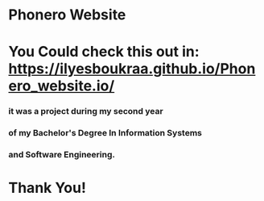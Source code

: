 # Phonero Website
# You Could check this out in: https://ilyesboukraa.github.io/Phonero_website.io/
###  it was a project during my second year
### of my Bachelor's Degree In Information Systems
### and Software Engineering.

# Thank You!
